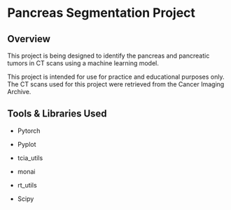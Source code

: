 # Pancreas Segmentation Project
## Overview
This project is being designed to identify the pancreas and pancreatic tumors in CT scans using a machine learning model. 



This project is intended for use for practice and educational purposes only. The CT scans used for this project were retrieved from the Cancer Imaging Archive.

## Tools & Libraries Used
- Pytorch



- Pyplot



- tcia\_utils



- monai



- rt\_utils



- Scipy

